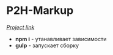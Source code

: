 # P2H-Markup

*[Project link](https://soft-scale.github.io/P2H-Markup/)*

- **npm i** - утанавливает зависимости
- **gulp** - запускает сборку
